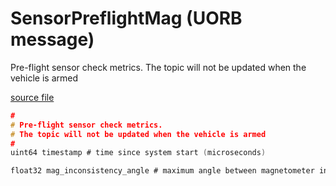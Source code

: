 # SensorPreflightMag (UORB message)

Pre-flight sensor check metrics. The topic will not be updated when the vehicle is armed

[source file](https://github.com/PX4/PX4-Autopilot/blob/release/1.14/msg/SensorPreflightMag.msg)

```c
#
# Pre-flight sensor check metrics.
# The topic will not be updated when the vehicle is armed
#
uint64 timestamp # time since system start (microseconds)

float32 mag_inconsistency_angle # maximum angle between magnetometer instance field vectors in radians.

```
